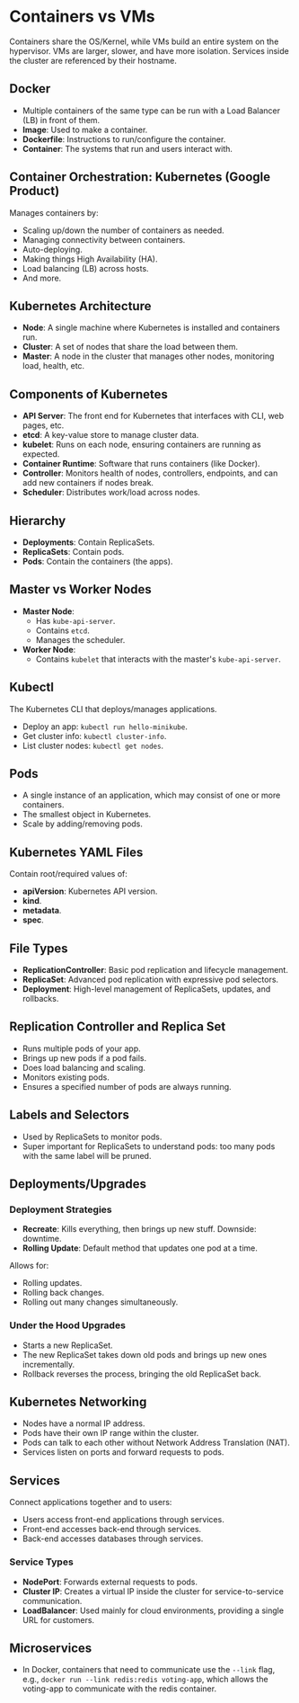 # Containers vs VMs
Containers share the OS/Kernel, while VMs build an entire system on the hypervisor. VMs are larger, slower, and have more isolation. Services inside the cluster are referenced by their hostname.

## Docker
- Multiple containers of the same type can be run with a Load Balancer (LB) in front of them.
- **Image**: Used to make a container.
- **Dockerfile**: Instructions to run/configure the container.
- **Container**: The systems that run and users interact with.

## Container Orchestration: Kubernetes (Google Product)
Manages containers by:
- Scaling up/down the number of containers as needed.
- Managing connectivity between containers.
- Auto-deploying.
- Making things High Availability (HA).
- Load balancing (LB) across hosts.
- And more.

## Kubernetes Architecture
- **Node**: A single machine where Kubernetes is installed and containers run.
- **Cluster**: A set of nodes that share the load between them.
- **Master**: A node in the cluster that manages other nodes, monitoring load, health, etc.

## Components of Kubernetes
- **API Server**: The front end for Kubernetes that interfaces with CLI, web pages, etc.
- **etcd**: A key-value store to manage cluster data.
- **kubelet**: Runs on each node, ensuring containers are running as expected.
- **Container Runtime**: Software that runs containers (like Docker).
- **Controller**: Monitors health of nodes, controllers, endpoints, and can add new containers if nodes break.
- **Scheduler**: Distributes work/load across nodes.

## Hierarchy
- **Deployments**: Contain ReplicaSets.
- **ReplicaSets**: Contain pods.
- **Pods**: Contain the containers (the apps).

## Master vs Worker Nodes
- **Master Node**:
  - Has `kube-api-server`.
  - Contains `etcd`.
  - Manages the scheduler.
- **Worker Node**:
  - Contains `kubelet` that interacts with the master's `kube-api-server`.

## Kubectl
The Kubernetes CLI that deploys/manages applications.
- Deploy an app: `kubectl run hello-minikube`.
- Get cluster info: `kubectl cluster-info`.
- List cluster nodes: `kubectl get nodes`.

## Pods
- A single instance of an application, which may consist of one or more containers.
- The smallest object in Kubernetes.
- Scale by adding/removing pods.

## Kubernetes YAML Files
Contain root/required values of:
- **apiVersion**: Kubernetes API version.
- **kind**.
- **metadata**.
- **spec**.

## File Types
- **ReplicationController**: Basic pod replication and lifecycle management.
- **ReplicaSet**: Advanced pod replication with expressive pod selectors.
- **Deployment**: High-level management of ReplicaSets, updates, and rollbacks.

## Replication Controller and Replica Set
- Runs multiple pods of your app.
- Brings up new pods if a pod fails.
- Does load balancing and scaling.
- Monitors existing pods.
- Ensures a specified number of pods are always running.

## Labels and Selectors
- Used by ReplicaSets to monitor pods.
- Super important for ReplicaSets to understand pods: too many pods with the same label will be pruned.

## Deployments/Upgrades
### Deployment Strategies
- **Recreate**: Kills everything, then brings up new stuff. Downside: downtime.
- **Rolling Update**: Default method that updates one pod at a time.

Allows for:
- Rolling updates.
- Rolling back changes.
- Rolling out many changes simultaneously.

### Under the Hood Upgrades
- Starts a new ReplicaSet.
- The new ReplicaSet takes down old pods and brings up new ones incrementally.
- Rollback reverses the process, bringing the old ReplicaSet back.

## Kubernetes Networking
- Nodes have a normal IP address.
- Pods have their own IP range within the cluster.
- Pods can talk to each other without Network Address Translation (NAT).
- Services listen on ports and forward requests to pods.

## Services
Connect applications together and to users:
- Users access front-end applications through services.
- Front-end accesses back-end through services.
- Back-end accesses databases through services.

### Service Types
- **NodePort**: Forwards external requests to pods.
- **Cluster IP**: Creates a virtual IP inside the cluster for service-to-service communication.
- **LoadBalancer**: Used mainly for cloud environments, providing a single URL for customers.

## Microservices
- In Docker, containers that need to communicate use the `--link` flag, e.g., `docker run --link redis:redis voting-app`, which allows the voting-app to communicate with the redis container.
